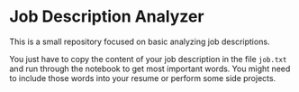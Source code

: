 # Job Description Analyzer

This is a small repository focused on basic analyzing job descriptions.

You just have to copy the content of your job description in the file ``job.txt`` and run through the notebook to get most important words.
You might need to include those words into your resume or perform some side projects.

